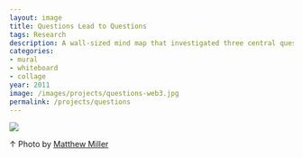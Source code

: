 ```yaml
---
layout: image
title: Questions Lead to Questions
tags: Research
description: A wall-sized mind map that investigated three central questions of documentary-based art. Is the work in the preparation for the exchange? In the exchange itself? Or in the document of the exchange? Each question led to further questions and evidence in the form of text, image, and sound.<br><br>This was preparatory work for my graduate practicum in Applied Craft and Design.
categories:
- mural
- whiteboard
- collage
year: 2011
image: /images/projects/questions-web3.jpg
permalink: /projects/questions
---
```


<img src="/images/projects/questions_001.jpg">
<div class="images-right"><p>&uarr; Photo by <a href="https://cargocollective.com/matthewmillerphotographer">Matthew Miller</a></p></div>
<section class="clear"></section>

<!--Footnotes -->

